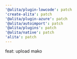 ```yaml
---
'@alita/plugin-lowcode': patch
'create-alita': patch
'@alita/plugin-azure': patch
'@alita/autoimport': patch
'@alita/plugins': patch
'@alita/native': patch
'alita': patch
---
```


feat: upload mako
